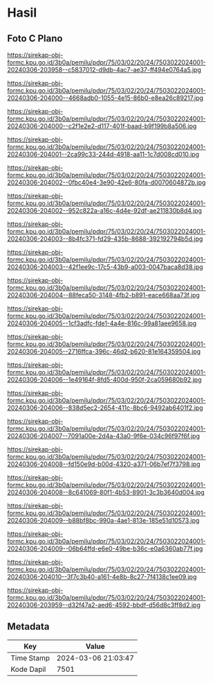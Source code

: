 # Hasil

## Foto C Plano

https://sirekap-obj-formc.kpu.go.id/3b0a/pemilu/pdpr/75/03/02/20/24/7503022024001-20240306-203958--c5837012-d9db-4ac7-ae37-ff494e0764a5.jpg

https://sirekap-obj-formc.kpu.go.id/3b0a/pemilu/pdpr/75/03/02/20/24/7503022024001-20240306-204000--4668adb0-1055-4e15-86b0-e8ea26c89217.jpg

https://sirekap-obj-formc.kpu.go.id/3b0a/pemilu/pdpr/75/03/02/20/24/7503022024001-20240306-204000--c2f1e2e2-d117-401f-baad-b9f199b8a506.jpg

https://sirekap-obj-formc.kpu.go.id/3b0a/pemilu/pdpr/75/03/02/20/24/7503022024001-20240306-204001--2ca99c33-244d-4918-aa11-1c7d008cd010.jpg

https://sirekap-obj-formc.kpu.go.id/3b0a/pemilu/pdpr/75/03/02/20/24/7503022024001-20240306-204002--0fbc40e4-3e90-42e6-80fa-d0070604872b.jpg

https://sirekap-obj-formc.kpu.go.id/3b0a/pemilu/pdpr/75/03/02/20/24/7503022024001-20240306-204002--952c822a-a16c-4d4e-92df-ae211830b8d4.jpg

https://sirekap-obj-formc.kpu.go.id/3b0a/pemilu/pdpr/75/03/02/20/24/7503022024001-20240306-204003--8b4fc371-fd29-435b-8688-392192794b5d.jpg

https://sirekap-obj-formc.kpu.go.id/3b0a/pemilu/pdpr/75/03/02/20/24/7503022024001-20240306-204003--42f1ee9c-17c5-43b9-a003-0047baca8d38.jpg

https://sirekap-obj-formc.kpu.go.id/3b0a/pemilu/pdpr/75/03/02/20/24/7503022024001-20240306-204004--88feca50-3148-4fb2-b891-eace668aa73f.jpg

https://sirekap-obj-formc.kpu.go.id/3b0a/pemilu/pdpr/75/03/02/20/24/7503022024001-20240306-204005--1cf3adfc-fde1-4a4e-816c-99a81aee9658.jpg

https://sirekap-obj-formc.kpu.go.id/3b0a/pemilu/pdpr/75/03/02/20/24/7503022024001-20240306-204005--2716ffca-396c-46d2-b620-81e164359504.jpg

https://sirekap-obj-formc.kpu.go.id/3b0a/pemilu/pdpr/75/03/02/20/24/7503022024001-20240306-204006--1e49164f-8fd5-400d-950f-2ca059680b92.jpg

https://sirekap-obj-formc.kpu.go.id/3b0a/pemilu/pdpr/75/03/02/20/24/7503022024001-20240306-204006--838d5ec2-2654-411c-8bc6-9492ab6401f2.jpg

https://sirekap-obj-formc.kpu.go.id/3b0a/pemilu/pdpr/75/03/02/20/24/7503022024001-20240306-204007--7091a00e-2d4a-43a0-9f6e-034c96f97f6f.jpg

https://sirekap-obj-formc.kpu.go.id/3b0a/pemilu/pdpr/75/03/02/20/24/7503022024001-20240306-204008--fd150e9d-b00d-4320-a371-06b7ef7f3798.jpg

https://sirekap-obj-formc.kpu.go.id/3b0a/pemilu/pdpr/75/03/02/20/24/7503022024001-20240306-204008--8c641069-80f1-4b53-8901-3c3b3640d004.jpg

https://sirekap-obj-formc.kpu.go.id/3b0a/pemilu/pdpr/75/03/02/20/24/7503022024001-20240306-204009--b88bf8bc-990a-4ae1-813e-185e51d10573.jpg

https://sirekap-obj-formc.kpu.go.id/3b0a/pemilu/pdpr/75/03/02/20/24/7503022024001-20240306-204009--06b64ffd-e6e0-49be-b36c-e0a6360ab77f.jpg

https://sirekap-obj-formc.kpu.go.id/3b0a/pemilu/pdpr/75/03/02/20/24/7503022024001-20240306-204010--3f7c3b40-a161-4e8b-8c27-7f4138c1ee09.jpg

https://sirekap-obj-formc.kpu.go.id/3b0a/pemilu/pdpr/75/03/02/20/24/7503022024001-20240306-203959--d32f47a2-aed6-4592-bbdf-d56d8c3ff8d2.jpg


## Metadata

| Key        | Value               |
| ---------- | ------------------- |
| Time Stamp | 2024-03-06 21:03:47 |
| Kode Dapil | 7501                |



